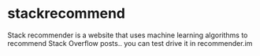 stackrecommend
==============

Stack recommender is a website that uses machine learning algorithms to recommend Stack Overflow posts.. you can test drive it in recommender.im
